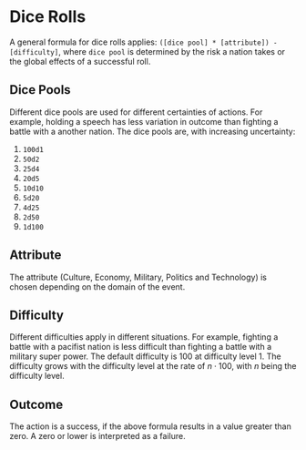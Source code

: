 # Dice Rolls

A general formula for dice rolls applies: `([dice pool] * [attribute]) - [difficulty]`, where `dice pool` is determined by the risk a nation takes or the global effects of a successful roll.

## Dice Pools

Different dice pools are used for different certainties of actions. For example, holding a speech has less variation in outcome than fighting a battle with a another nation. The dice pools are, with increasing uncertainty:

1. `100d1`
2. `50d2`
3. `25d4`
4. `20d5`
5. `10d10`
6. `5d20`
7. `4d25`
8. `2d50`
9. `1d100`

## Attribute

The attribute (Culture, Economy, Military, Politics and Technology) is chosen depending on the domain of the event.

## Difficulty

Different difficulties apply in different situations. For example, fighting a battle with a pacifist nation is less difficult than fighting a battle with a military super power. The default difficulty is 100 at difficulty level 1. The difficulty grows with the difficulty level at the rate of $n \cdot 100$, with $n$ being the difficulty level.

## Outcome

The action is a success, if the above formula results in a value greater than zero. A zero or lower is interpreted as a failure.
